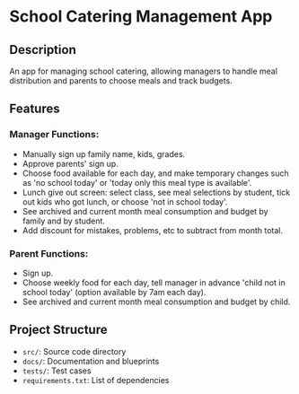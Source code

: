 # School Catering Management App

## Description
An app for managing school catering, allowing managers to handle meal distribution and parents to choose meals and track budgets.

## Features
### Manager Functions:
- Manually sign up family name, kids, grades.
- Approve parents' sign up.
- Choose food available for each day, and make temporary changes such as 'no school today' or 'today only this meal type is available'.
- Lunch give out screen: select class, see meal selections by student, tick out kids who got lunch, or choose 'not in school today'.
- See archived and current month meal consumption and budget by family and by student.
- Add discount for mistakes, problems, etc to subtract from month total.

### Parent Functions:
- Sign up.
- Choose weekly food for each day, tell manager in advance 'child not in school today' (option available by 7am each day).
- See archived and current month meal consumption and budget by child.

## Project Structure
- `src/`: Source code directory
- `docs/`: Documentation and blueprints
- `tests/`: Test cases
- `requirements.txt`: List of dependencies
